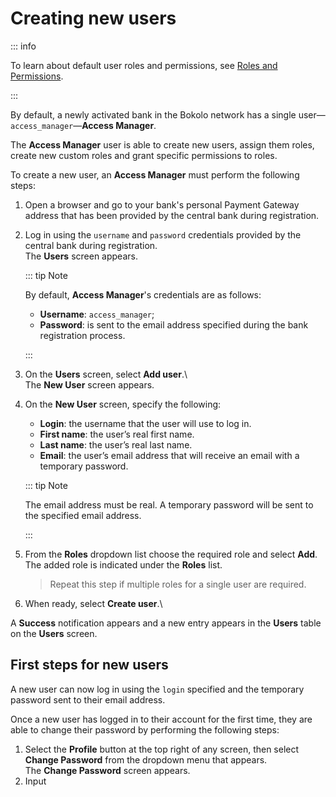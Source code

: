 # Creating new users

::: info

To learn about default user roles and permissions, see [Roles and Permissions](../roles.md).

:::

By default, a newly activated bank in the Bokolo network has a single user—`access_manager`—**Access Manager**.

The **Access Manager** user is able to create new users, assign them roles, create new custom roles and grant specific permissions to roles.

To create a new user, an **Access Manager** must perform the following steps:
1. Open a browser and go to your bank's personal Payment Gateway address that has been provided by the central bank during registration.
2. Log in using the `username` and `password` credentials provided by the central bank during registration.\
   The **Users** screen appears.

   ::: tip Note

   By default, **Access Manager**'s credentials are as follows:

   - **Username**: `access_manager`;
   - **Password**: is sent to the email address specified during the bank registration process.

   :::

3. On the **Users** screen, select **Add user**.\  
   The **New User** screen appears.
4. On the **New User** screen, specify the following:
   - **Login**: the username that the user will use to log in.
   - **First name**: the user’s real first name.
   - **Last name**: the user’s real last name.
   - **Email**: the user’s email address that will receive an email with a temporary password.

   ::: tip Note

   The email address must be real. A temporary password will be sent to the specified email address.

   :::

5. From the **Roles** dropdown list choose the required role and select **Add**.\
   The added role is indicated under the **Roles** list.

   > Repeat this step if multiple roles for a single user are required.

6. When ready, select **Create user**.\


A **Success** notification appears and a new entry appears in the **Users** table on the **Users** screen.

## First steps for new users

A new user can now log in using the `login` specified and the temporary password sent to their email address.

Once a new user has logged in to their account for the first time, they are able to change their password by performing the following steps:
1. Select the **Profile** button at the top right of any screen, then select **Change Password** from the dropdown menu that appears.\
   The **Change Password** screen appears.
2. Input 
